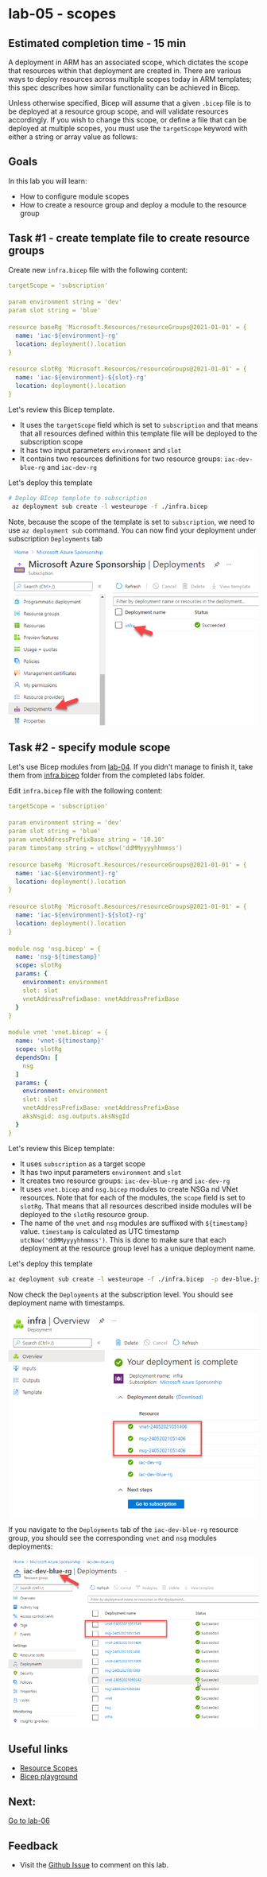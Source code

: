 # lab-05 - scopes

## Estimated completion time - 15 min

A deployment in ARM has an associated scope, which dictates the scope that resources within that deployment are created in. There are various ways to deploy resources across multiple scopes today in ARM templates; this spec describes how similar functionality can be achieved in Bicep.

Unless otherwise specified, Bicep will assume that a given `.bicep` file is to be deployed at a resource group scope, and will validate resources accordingly. If you wish to change this scope, or define a file that can be deployed at multiple scopes, you must use the `targetScope` keyword with either a string or array value as follows:

## Goals

In this lab you will learn:

* How to configure module scopes
* How to create a resource group and deploy a module to the resource group

## Task #1 - create template file to create resource groups

Create new `infra.bicep` file with the following content:

```yaml
targetScope = 'subscription'

param environment string = 'dev'
param slot string = 'blue'

resource baseRg 'Microsoft.Resources/resourceGroups@2021-01-01' = {
  name: 'iac-${environment}-rg'
  location: deployment().location
}

resource slotRg 'Microsoft.Resources/resourceGroups@2021-01-01' = {
  name: 'iac-${environment}-${slot}-rg'
  location: deployment().location
}
```

Let's review this Bicep template. 

* It uses the `targetScope` field which is set to `subscription` and that means that all resources defined within this template file will be deployed to the subscription scope
* It has two input parameters `environment` and `slot`
* It contains two resources definitions for two resource groups: `iac-dev-blue-rg` and `iac-dev-rg`

Let's deploy this template

```bash
# Deploy BIcep template to subscription
 az deployment sub create -l westeurope -f ./infra.bicep  
```

Note, because the scope of the template is set to `subscription`, we need to use `az deployment sub` command.
You can now find your deployment under subscription `Deployments` tab

![sub-deployment](images/sub-deployment-1.png)

## Task #2 - specify module scope

Let's use Bicep modules from [lab-04](../lab-04/readme.md). If you didn't manage to finish it, take them from [infra.bicep](../../completed-labs/lab-04) folder from the completed labs folder.

Edit `infra.bicep` file with the following content:

```yaml
targetScope = 'subscription'

param environment string = 'dev'
param slot string = 'blue'
param vnetAddressPrefixBase string = '10.10'
param timestamp string = utcNow('ddMMyyyyhhmmss')

resource baseRg 'Microsoft.Resources/resourceGroups@2021-01-01' = {
  name: 'iac-${environment}-rg'
  location: deployment().location
}

resource slotRg 'Microsoft.Resources/resourceGroups@2021-01-01' = {
  name: 'iac-${environment}-${slot}-rg'
  location: deployment().location
}

module nsg 'nsg.bicep' = {
  name: 'nsg-${timestamp}'
  scope: slotRg
  params: {
    environment: environment
    slot: slot
    vnetAddressPrefixBase: vnetAddressPrefixBase
  }
}

module vnet 'vnet.bicep' = {
  name: 'vnet-${timestamp}'
  scope: slotRg
  dependsOn: [
    nsg
  ]
  params: {
    environment: environment
    slot: slot
    vnetAddressPrefixBase: vnetAddressPrefixBase
    aksNsgid: nsg.outputs.aksNsgId
  }
}
```

Let's review this Bicep template:

* It uses `subscription` as a target scope
* It has two input parameters `environment` and `slot`
* It creates two resource groups: `iac-dev-blue-rg` and `iac-dev-rg`
* It uses `vnet.bicep` and `nsg.bicep` modules to create NSGa nd VNet resources. Note that for each of the modules, the `scope` field is set to `slotRg`. That means that all resources described inside modules will be deployed to the `slotRg` resource group.
* The name of the `vnet` and `nsg` modules are suffixed with `${timestamp}` value. `timestamp` is calculated as UTC timestamp `utcNow('ddMMyyyyhhmmss')`. This is done to make sure that each deployment at the resource group level has a unique deployment name.  

Let's deploy this template

```bash
az deployment sub create -l westeurope -f ./infra.bicep  -p dev-blue.json
```

Now check the `Deployments` at the subscription level. You should see deployment name with timestamps.

![sub-deployment](images/sub-deployment-2.png)

If you navigate to the `Deployments` tab of the  `iac-dev-blue-rg` resource group, you should see the corresponding `vnet` and `nsg` modules deployments:

![sub-deployment](images/rg-deployment-1.png)

## Useful links

* [Resource Scopes](https://github.com/Azure/bicep/blob/main/docs/spec/resource-scopes.md)
* [Bicep playground](https://bicepdemo.z22.web.core.windows.net/)

## Next: 

[Go to lab-06](../lab-06/readme.md)

## Feedback

* Visit the [Github Issue](https://github.com/evgenyb/aks-workshops/issues/30) to comment on this lab. 